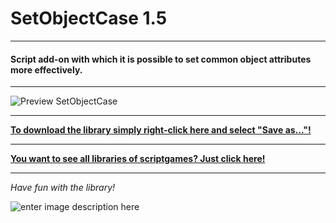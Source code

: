 # SetObjectCase 1.5
---
#### Script add-on with which it is possible to set common object attributes more effectively.
---

![Preview SetObjectCase](https://raw.githubusercontent.com/scriptgames/quest_libraries/master/SetObjectCase/readme/SetObjectCase.gif)

---
**[To download the library simply right-click here and select "Save as..."!](https://github.com/scriptgames/quest_libraries/raw/master/SetObjectCase/SetObjectCase.aslx)**

---
**[You want to see all libraries of scriptgames? Just click here!](https://github.com/scriptgames/quest_libraries)**

---

*Have fun with the library!*

![enter image description here](https://raw.githubusercontent.com/scriptgames/quest_libraries/master/scriptgames.png)